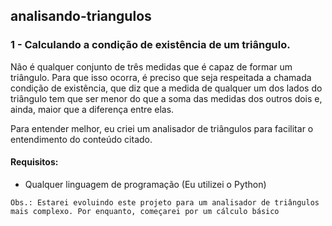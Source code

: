## analisando-triangulos
### 1 - Calculando a condição de existência de um triângulo.

Não é qualquer conjunto de três medidas que é capaz de formar um triângulo. Para que isso ocorra, é preciso que seja respeitada a chamada condição de existência, que diz que a medida de qualquer um dos lados do triângulo tem que ser menor do que a soma das medidas dos outros dois e, ainda, maior que a diferença entre elas.

Para entender melhor, eu criei um analisador de triângulos para facilitar o entendimento do conteúdo citado.

#### Requisitos:
* Qualquer linguagem de programação (Eu utilizei o Python)

```Obs.: Estarei evoluindo este projeto para um analisador de triângulos mais complexo. Por enquanto, começarei por um cálculo básico```
